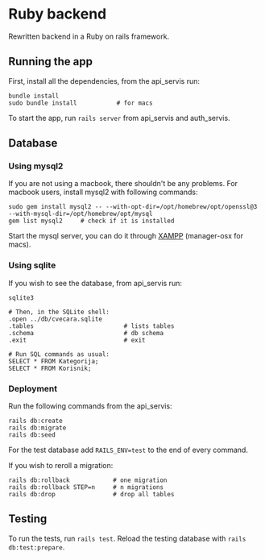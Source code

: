 # Ruby backend
Rewritten backend in a Ruby on rails framework.

## Running the app
First, install all the dependencies, from the api_servis run:
```
bundle install
sudo bundle install           # for macs
```

To start the app, run `rails server` from api_servis and auth_servis.

## Database

### Using mysql2
If you are not using a macbook, there shouldn't be any problems. For macbook users, install mysql2 with following commands:
```
sudo gem install mysql2 -- --with-opt-dir=/opt/homebrew/opt/openssl@3 --with-mysql-dir=/opt/homebrew/opt/mysql
gem list mysql2     # check if it is installed
```

Start the mysql server, you can do it through [XAMPP](https://www.apachefriends.org/download.html) (manager-osx for macs). 

### Using sqlite 
If you wish to see the database, from api_servis run:
```
sqlite3

# Then, in the SQLite shell:
.open ../db/cvecara.sqlite
.tables                         # lists tables
.schema                         # db schema
.exit                           # exit

# Run SQL commands as usual:
SELECT * FROM Kategorija;
SELECT * FROM Korisnik;
```

### Deployment 
Run the following commands from the api_servis: <br>
```
rails db:create
rails db:migrate
rails db:seed
```

For the test database add `RAILS_ENV=test` to the end of every command.

If you wish to reroll a migration:
```
rails db:rollback            # one migration
rails db:rollback STEP=n     # n migrations
rails db:drop                # drop all tables
```

## Testing
To run the tests, run `rails test`.
Reload the testing database with `rails db:test:prepare`.